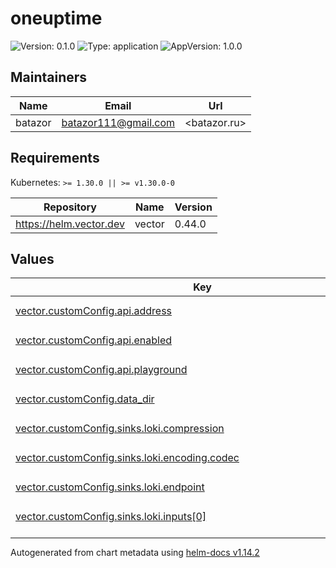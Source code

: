 # oneuptime

![Version: 0.1.0](https://img.shields.io/badge/Version-0.1.0-informational?style=flat-square) ![Type: application](https://img.shields.io/badge/Type-application-informational?style=flat-square) ![AppVersion: 1.0.0](https://img.shields.io/badge/AppVersion-1.0.0-informational?style=flat-square)

## Maintainers

| Name | Email | Url |
| ---- | ------ | --- |
| batazor | <batazor111@gmail.com> | <batazor.ru> |

## Requirements

Kubernetes: `>= 1.30.0 || >= v1.30.0-0`

| Repository | Name | Version |
|------------|------|---------|
| https://helm.vector.dev | vector | 0.44.0 |

## Values

<table height="400px" >
	<thead>
		<th>Key</th>
		<th>Type</th>
		<th>Default</th>
		<th>Description</th>
	</thead>
	<tbody>
		<tr>
			<td id="vector--customConfig--api--address"><a href="./values.yaml#L25">vector.customConfig.api.address</a></td>
			<td>
string
</td>
			<td>
				<div style="max-width: 300px;">
<pre lang="json">
"127.0.0.1:8686"
</pre>
</div>
			</td>
			<td></td>
		</tr>
		<tr>
			<td id="vector--customConfig--api--enabled"><a href="./values.yaml#L24">vector.customConfig.api.enabled</a></td>
			<td>
bool
</td>
			<td>
				<div style="max-width: 300px;">
<pre lang="json">
true
</pre>
</div>
			</td>
			<td></td>
		</tr>
		<tr>
			<td id="vector--customConfig--api--playground"><a href="./values.yaml#L26">vector.customConfig.api.playground</a></td>
			<td>
bool
</td>
			<td>
				<div style="max-width: 300px;">
<pre lang="json">
false
</pre>
</div>
			</td>
			<td></td>
		</tr>
		<tr>
			<td id="vector--customConfig--data_dir"><a href="./values.yaml#L22">vector.customConfig.data_dir</a></td>
			<td>
string
</td>
			<td>
				<div style="max-width: 300px;">
<pre lang="json">
"/vector-data-dir"
</pre>
</div>
			</td>
			<td></td>
		</tr>
		<tr>
			<td id="vector--customConfig--sinks--loki--compression"><a href="./values.yaml#L58">vector.customConfig.sinks.loki.compression</a></td>
			<td>
string
</td>
			<td>
				<div style="max-width: 300px;">
<pre lang="json">
"snappy"
</pre>
</div>
			</td>
			<td></td>
		</tr>
		<tr>
			<td id="vector--customConfig--sinks--loki--encoding--codec"><a href="./values.yaml#L57">vector.customConfig.sinks.loki.encoding.codec</a></td>
			<td>
string
</td>
			<td>
				<div style="max-width: 300px;">
<pre lang="json">
"native_json"
</pre>
</div>
			</td>
			<td></td>
		</tr>
		<tr>
			<td id="vector--customConfig--sinks--loki--endpoint"><a href="./values.yaml#L61">vector.customConfig.sinks.loki.endpoint</a></td>
			<td>
string
</td>
			<td>
				<div style="max-width: 300px;">
<pre lang="json">
"http://grafana-loki.grafana:3100"
</pre>
</div>
			</td>
			<td></td>
		</tr>
		<tr>
			<td id="vector--customConfig--sinks--loki--inputs[0]"><a href="./values.yaml#L55">vector.customConfig.sinks.loki.inputs[0]</a></td>
			<td>
string
</td>
			<td>
				<div style="max-width: 300px;">
<pre lang="json">
"kubernetes_logs"
</pre>
</div>
			</td>
			<td></td>
		</tr>
		<tr>
			<td id="vector--customConfig--sinks--loki--labels--*"><a href="./values.yaml#L65">vector.customConfig.sinks.loki.labels.*</a></td>
			<td>
string
</td>
			<td>
				<div style="max-width: 300px;">
<pre lang="json">
"{{ print \"{{ metadata }}\" }}"
</pre>
</div>
			</td>
			<td></td>
		</tr>
		<tr>
			<td id="vector--customConfig--sinks--loki--labels--pod_labels_*"><a href="./values.yaml#L63">vector.customConfig.sinks.loki.labels.pod_labels_*</a></td>
			<td>
string
</td>
			<td>
				<div style="max-width: 300px;">
<pre lang="json">
"{{ print \"{{ kubernetes.pod_labels }}\" }}"
</pre>
</div>
			</td>
			<td></td>
		</tr>
		<tr>
			<td id="vector--customConfig--sinks--loki--remove_label_fields"><a href="./values.yaml#L59">vector.customConfig.sinks.loki.remove_label_fields</a></td>
			<td>
bool
</td>
			<td>
				<div style="max-width: 300px;">
<pre lang="json">
true
</pre>
</div>
			</td>
			<td></td>
		</tr>
		<tr>
			<td id="vector--customConfig--sinks--loki--remove_timestamp"><a href="./values.yaml#L60">vector.customConfig.sinks.loki.remove_timestamp</a></td>
			<td>
bool
</td>
			<td>
				<div style="max-width: 300px;">
<pre lang="json">
true
</pre>
</div>
			</td>
			<td></td>
		</tr>
		<tr>
			<td id="vector--customConfig--sinks--loki--type"><a href="./values.yaml#L54">vector.customConfig.sinks.loki.type</a></td>
			<td>
string
</td>
			<td>
				<div style="max-width: 300px;">
<pre lang="json">
"loki"
</pre>
</div>
			</td>
			<td></td>
		</tr>
		<tr>
			<td id="vector--customConfig--sinks--prom_exporter--address"><a href="./values.yaml#L52">vector.customConfig.sinks.prom_exporter.address</a></td>
			<td>
string
</td>
			<td>
				<div style="max-width: 300px;">
<pre lang="json">
"0.0.0.0:9090"
</pre>
</div>
			</td>
			<td></td>
		</tr>
		<tr>
			<td id="vector--customConfig--sinks--prom_exporter--inputs[0]"><a href="./values.yaml#L51">vector.customConfig.sinks.prom_exporter.inputs[0]</a></td>
			<td>
string
</td>
			<td>
				<div style="max-width: 300px;">
<pre lang="json">
"host_metrics"
</pre>
</div>
			</td>
			<td></td>
		</tr>
		<tr>
			<td id="vector--customConfig--sinks--prom_exporter--inputs[1]"><a href="./values.yaml#L51">vector.customConfig.sinks.prom_exporter.inputs[1]</a></td>
			<td>
string
</td>
			<td>
				<div style="max-width: 300px;">
<pre lang="json">
"internal_metrics"
</pre>
</div>
			</td>
			<td></td>
		</tr>
		<tr>
			<td id="vector--customConfig--sinks--prom_exporter--type"><a href="./values.yaml#L50">vector.customConfig.sinks.prom_exporter.type</a></td>
			<td>
string
</td>
			<td>
				<div style="max-width: 300px;">
<pre lang="json">
"prometheus_exporter"
</pre>
</div>
			</td>
			<td></td>
		</tr>
		<tr>
			<td id="vector--customConfig--sources--host_metrics--filesystem--devices--excludes[0]"><a href="./values.yaml#L34">vector.customConfig.sources.host_metrics.filesystem.devices.excludes[0]</a></td>
			<td>
string
</td>
			<td>
				<div style="max-width: 300px;">
<pre lang="json">
"binfmt_misc"
</pre>
</div>
			</td>
			<td></td>
		</tr>
		<tr>
			<td id="vector--customConfig--sources--host_metrics--filesystem--filesystems--excludes[0]"><a href="./values.yaml#L36">vector.customConfig.sources.host_metrics.filesystem.filesystems.excludes[0]</a></td>
			<td>
string
</td>
			<td>
				<div style="max-width: 300px;">
<pre lang="json">
"binfmt_misc"
</pre>
</div>
			</td>
			<td></td>
		</tr>
		<tr>
			<td id="vector--customConfig--sources--host_metrics--filesystem--mountpoints--excludes[0]"><a href="./values.yaml#L38">vector.customConfig.sources.host_metrics.filesystem.mountpoints.excludes[0]</a></td>
			<td>
string
</td>
			<td>
				<div style="max-width: 300px;">
<pre lang="json">
"*/proc/sys/fs/binfmt_misc"
</pre>
</div>
			</td>
			<td></td>
		</tr>
		<tr>
			<td id="vector--customConfig--sources--host_metrics--type"><a href="./values.yaml#L39">vector.customConfig.sources.host_metrics.type</a></td>
			<td>
string
</td>
			<td>
				<div style="max-width: 300px;">
<pre lang="json">
"host_metrics"
</pre>
</div>
			</td>
			<td></td>
		</tr>
		<tr>
			<td id="vector--customConfig--sources--internal_metrics--type"><a href="./values.yaml#L41">vector.customConfig.sources.internal_metrics.type</a></td>
			<td>
string
</td>
			<td>
				<div style="max-width: 300px;">
<pre lang="json">
"internal_metrics"
</pre>
</div>
			</td>
			<td></td>
		</tr>
		<tr>
			<td id="vector--customConfig--sources--kubernetes_logs--type"><a href="./values.yaml#L29">vector.customConfig.sources.kubernetes_logs.type</a></td>
			<td>
string
</td>
			<td>
				<div style="max-width: 300px;">
<pre lang="json">
"kubernetes_logs"
</pre>
</div>
			</td>
			<td></td>
		</tr>
		<tr>
			<td id="vector--enabled"><a href="./values.yaml#L6">vector.enabled</a></td>
			<td>
bool
</td>
			<td>
				<div style="max-width: 300px;">
<pre lang="json">
true
</pre>
</div>
			</td>
			<td></td>
		</tr>
		<tr>
			<td id="vector--podMonitor--enabled"><a href="./values.yaml#L19">vector.podMonitor.enabled</a></td>
			<td>
bool
</td>
			<td>
				<div style="max-width: 300px;">
<pre lang="json">
true
</pre>
</div>
			</td>
			<td></td>
		</tr>
		<tr>
			<td id="vector--resources--limits--cpu"><a href="./values.yaml#L15">vector.resources.limits.cpu</a></td>
			<td>
string
</td>
			<td>
				<div style="max-width: 300px;">
<pre lang="json">
"200m"
</pre>
</div>
			</td>
			<td></td>
		</tr>
		<tr>
			<td id="vector--resources--limits--memory"><a href="./values.yaml#L16">vector.resources.limits.memory</a></td>
			<td>
string
</td>
			<td>
				<div style="max-width: 300px;">
<pre lang="json">
"256Mi"
</pre>
</div>
			</td>
			<td></td>
		</tr>
		<tr>
			<td id="vector--resources--requests--cpu"><a href="./values.yaml#L12">vector.resources.requests.cpu</a></td>
			<td>
string
</td>
			<td>
				<div style="max-width: 300px;">
<pre lang="json">
"200m"
</pre>
</div>
			</td>
			<td></td>
		</tr>
		<tr>
			<td id="vector--resources--requests--memory"><a href="./values.yaml#L13">vector.resources.requests.memory</a></td>
			<td>
string
</td>
			<td>
				<div style="max-width: 300px;">
<pre lang="json">
"256Mi"
</pre>
</div>
			</td>
			<td></td>
		</tr>
		<tr>
			<td id="vector--role"><a href="./values.yaml#L8">vector.role</a></td>
			<td>
string
</td>
			<td>
				<div style="max-width: 300px;">
<pre lang="json">
"Agent"
</pre>
</div>
			</td>
			<td></td>
		</tr>
	</tbody>
</table>

----------------------------------------------
Autogenerated from chart metadata using [helm-docs v1.14.2](https://github.com/norwoodj/helm-docs/releases/v1.14.2)